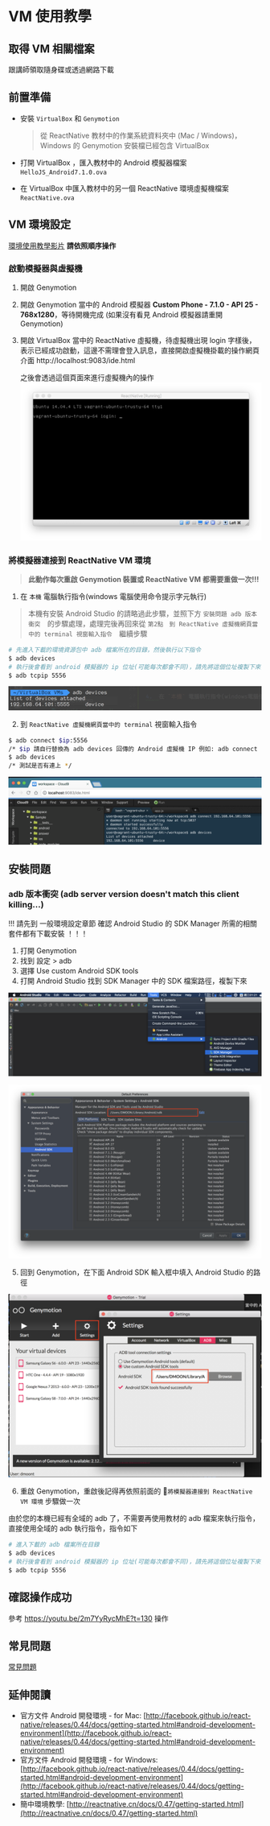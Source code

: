 # VM 使用教學

## 取得 VM 相關檔案

跟講師領取隨身碟或透過網路下載

## 前置準備

- 安裝 `VirtualBox` 和 `Genymotion`

  > 從 ReactNative 教材中的作業系統資料夾中 (Mac / Windows)，Windows 的 Genymotion 安裝檔已經包含 VirtualBox

- 打開 VirtualBox ，匯入教材中的 Android 模擬器檔案 `HelloJS_Android7.1.0.ova`

- 在 VirtualBox 中匯入教材中的另一個 ReactNative 環境虛擬機檔案 `ReactNative.ova`

## VM 環境設定

[環境使用教學影片](https://youtu.be/2m7YyRycMhE)
**請依照順序操作**

### 啟動模擬器與虛擬機

1.  開啟 Genymotion
2.  開啟 Genymotion 當中的 Android 模擬器 **Custom Phone - 7.1.0 - API 25 - 768x1280**，等待開機完成 (如果沒有看見 Android 模擬器請重開 Genymotion)
3.  開啟 VirtualBox 當中的 ReactNative 虛擬機，待虛擬機出現 login 字樣後，表示已經成功啟動，這邊不需理會登入訊息，直接開啟虛擬機掛載的操作網頁介面 http://localhost:9083/ide.html

    之後會透過這個頁面來進行虛擬機內的操作
    ![React Native 虛擬機啟動就緒](assets/vm-ready.png)

###  將模擬器連接到 ReactNative VM 環境

> **此動作每次重啟  Genymotion 裝置或 ReactNative VM 都需要重做一次!!!**

1.   在 `本機` 電腦執行指令(windows 電腦使用命令提示字元執行)

> 本機有安裝 Android Studio 的請略過此步驟，並照下方 `安裝問題 adb 版本衝突`　的步驟處理，處理完後再回來從 `第2點　到 ReactNative 虛擬機網頁當中的 terminal 視窗輸入指令`　繼續步驟

```bash
# 先進入下載的環境資源包中 adb 檔案所在的目錄，然後執行以下指令
$ adb devices
# 執行後會看到 android 模擬器的 ip 位址(可能每次都會不同)，請先將這個位址複製下來，待會會用到
$ adb tcpip 5556
```

![](assets/adb-device-ip.png)

2.  到 `ReactNative 虛擬機網頁當中的 terminal` 視窗輸入指令

```bash
$ adb connect $ip:5556
/* $ip 請自行替換為 adb devices 回傳的 Android 虛擬機 IP 例如: adb connect 192.168.57.101:5556 */
$ adb devices
/* 測試是否有連上 */
```

![](assets/cloud9-terminal.png)

## 安裝問題

### adb 版本衝突 (adb server version doesn't match this client killing...)

!!!  請先到 一般環境設定章節 確認 Android Studio 的 SDK Manager 所需的相關套件都有下載安裝 ！！！

1.  打開 Genymotion
2.  找到 設定 > adb
3.  選擇 Use custom Android SDK tools
4.  打開 Android Studio 找到 SDK Manager 中的 SDK  檔案路徑，複製下來

![Android Studio SDK Manager](assets/android-studio-sdk-manager.png)

![Android Studio SDK Path](assets/android-studio-sdk-path.png)

5.  回到 Genymotion，在下面 Android SDK 輸入框中填入 Android Studio 的路徑

![genymotion-setting.png](assets/genymotion-setting.png)

6.  重啟 Genymotion，重啟後記得再依照前面的 `將模擬器連接到 ReactNative VM 環境` 步驟做一次

由於您的本機已經有全域的 adb 了，不需要再使用教材的 adb 檔案來執行指令，
直接使用全域的 adb 執行指令，指令如下

```bash
# 進入下載的 adb 檔案所在目錄
$ adb devices
# 執行後會看到 android 模擬器的 ip 位址(可能每次都會不同)，請先將這個位址複製下來，待會會用到
$ adb tcpip 5556
```

## 確認操作成功

參考 https://youtu.be/2m7YyRycMhE?t=130 操作

## 常見問題

[常見問題](http://bbs.reactnative.cn/topic/130/%E6%96%B0%E6%89%8B%E6%8F%90%E9%97%AE%E5%89%8D%E5%85%88%E6%9D%A5%E8%BF%99%E9%87%8C%E7%9C%8B%E7%9C%8B-react-native%E7%9A%84%E5%B8%B8%E8%A7%81%E9%97%AE%E9%A2%98)

## 延伸閱讀

- 官方文件 Android 開發環境 - for Mac: [http://facebook.github.io/react-native/releases/0.44/docs/getting-started.html#android-development-environment](http://facebook.github.io/react-native/releases/0.44/docs/getting-started.html#android-development-environment)
- 官方文件 Android 開發環境 - for Windows: [http://facebook.github.io/react-native/releases/0.44/docs/getting-started.html#android-development-environment](http://facebook.github.io/react-native/releases/0.44/docs/getting-started.html#android-development-environment)
- 簡中環境教學: [http://reactnative.cn/docs/0.47/getting-started.html](http://reactnative.cn/docs/0.47/getting-started.html)
